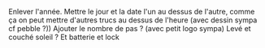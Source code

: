Enlever l'année.
Mettre le jour et la date l'un au dessus de l'autre,
comme ça on peut mettre d'autres trucs au dessus de l'heure (avec dessin sympa cf pebble ?))
Ajouter le nombre de pas ? (avec petit logo sympa)
Levé et couché soleil ?
Et batterie et lock
